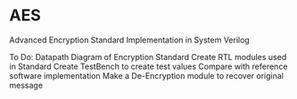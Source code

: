# AES
Advanced Encryption Standard Implementation in System Verilog

To Do:
  Datapath Diagram of Encryption Standard
  Create RTL modules used in Standard
  Create TestBench to create test values
  Compare with reference software implementation
  Make a De-Encryption module to recover original message
